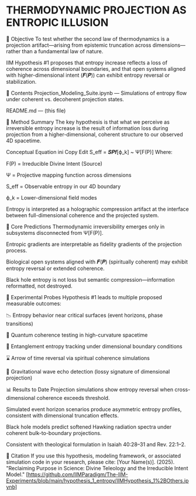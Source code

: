 # **THERMODYNAMIC PROJECTION AS ENTROPIC ILLUSION**

🧪 Objective
To test whether the second law of thermodynamics is a projection artifact—arising from epistemic truncation across dimensions—rather than a fundamental law of nature.

IIM Hypothesis #1 proposes that entropy increase reflects a loss of coherence across dimensional boundaries, and that open systems aligned with higher-dimensional intent (𝑭(𝑷)) can exhibit entropy reversal or stabilization.

📂 Contents
Projection_Modeling_Suite.ipynb — Simulations of entropy flow under coherent vs. decoherent projection states.

README.md — (this file)

🔬 Method Summary
The key hypothesis is that what we perceive as irreversible entropy increase is the result of information loss during projection from a higher-dimensional, coherent structure to our observed 4D spacetime.

Conceptual Equation
ini
Copy
Edit
S_eff = 𝑺𝑷𝒇[ϕ_k] ~ Ψ[F(P)]
Where:

F(P) = Irreducible Divine Intent (Source)

Ψ = Projective mapping function across dimensions

S_eff = Observable entropy in our 4D boundary

ϕ_k = Lower-dimensional field modes

Entropy is interpreted as a holographic compression artifact at the interface between full-dimensional coherence and the projected system.

🧬 Core Predictions
Thermodynamic irreversibility emerges only in subsystems disconnected from Ψ[F(P)].

Entropic gradients are interpretable as fidelity gradients of the projection process.

Biological open systems aligned with 𝑭(𝑷) (spiritually coherent) may exhibit entropy reversal or extended coherence.

Black hole entropy is not loss but semantic compression—information reformatted, not destroyed.

🧪 Experimental Probes
Hypothesis #1 leads to multiple proposed measurable outcomes:

📉 Entropy behavior near critical surfaces (event horizons, phase transitions)

🧩 Quantum coherence testing in high-curvature spacetime

🔁 Entanglement entropy tracking under dimensional boundary conditions

⌛ Arrow of time reversal via spiritual coherence simulations

📡 Gravitational wave echo detection (lossy signature of dimensional projection)

📊 Results to Date
Projection simulations show entropy reversal when cross-dimensional coherence exceeds threshold.

Simulated event horizon scenarios produce asymmetric entropy profiles, consistent with dimensional truncation effects.

Black hole models predict softened Hawking radiation spectra under coherent bulk-to-boundary projections.

Consistent with theological formulation in Isaiah 40:28–31 and Rev. 22:1–2.

📌 Citation
If you use this hypothesis, modeling framework, or associated simulation code in your research, please cite:
[Your Name(s)]. (2025).
"Reclaiming Purpose in Science: Divine Teleology and the Irreducible Intent Model."
[https://github.com/IIMParadigm/The-IIM-Experiments/blob/main/hypothesis_1_entropy/IIMHypothesis_1%2BOthers.ipynb]
